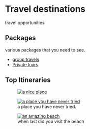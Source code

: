 <!DOCTYPE html>
<html lang="en">
<head><meta charset="utf-8">
<meta name="description" content ="looking for places to go check our site.">
  <title>Travel Agency page</title> </head>
  <body>
  <h1>Travel destinations</h1>
  <p>travel opportunities <p/>
  <h2>Packages</h2>
  <p>various packages that you need to see.</p>
  <ul>
    <li><a href="https://www.freecodecamp.org/learn" target="_blank">group travels</a></li>
<li><a href="https://www.freecodecamp.org/learn" target="_blank">Private tours  </a></li></ul>
      <h2>Top Itineraries</h2>
      <figure><a href="https://www.freecodecamp.org/learn" target="_blank"><img src="https://cdn.freecodecamp.org/curriculum/labs/colosseo.jpg" alt="a nice place"</a>
      <figcaption><an interesting new place.</figcaption></figure>
      <figure><a href="https://www.freecodecamp.org/learn" target="_blank"><img src="https://cdn.freecodecamp.org/curriculum/labs/alps.jpg," alt="a place you have never tried"></a>
      <figcaption> a place you have never tried.</figcaption></figure>
  <Figure><a href="https://www.freecodecamp.org/learn" target="_blank"><img src="https://cdn.freecodecamp.org/curriculum/labs/sea.jpg" alt="an amazing beach"></a><figcaption>when last did you visit the beach</figcaption></figure>
  </body></html>
